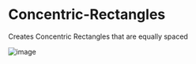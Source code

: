 # Concentric-Rectangles
Creates Concentric Rectangles that are equally spaced

![image](https://user-images.githubusercontent.com/91184178/136888651-5ae8c70a-6179-4780-b04a-fbb49d6cbe81.png)


